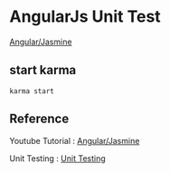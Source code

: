 # AngularJs Unit Test
[Angular/Jasmine](https://www.youtube.com/watch?v=poRfmxCouVo&list=PLw5h0DiJ-9PDbh2i6knU4FybWA63PPbVi&index=2)

## start karma
``` shell
karma start
```

## Reference
Youtube Tutorial : [Angular/Jasmine](https://www.youtube.com/watch?v=poRfmxCouVo&list=PLw5h0DiJ-9PDbh2i6knU4FybWA63PPbVi&index=2)

Unit Testing : [Unit Testing](https://docs.angularjs.org/guide/unit-testing)